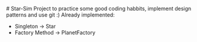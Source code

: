 #   S t a r - S i m 
 
Project to practice some good coding habbits, implement design patterns and use git :)
 
Already implemented:

- Singleton -> Star
- Factory Method -> PlanetFactory

